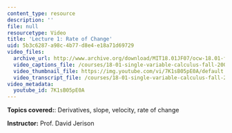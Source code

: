 ```yaml
---
content_type: resource
description: ''
file: null
resourcetype: Video
title: 'Lecture 1: Rate of Change'
uid: 5b3c6287-a98c-4b77-d8e4-e18a71d69729
video_files:
  archive_url: http://www.archive.org/download/MIT18.01JF07/ocw-18.01-f07-lec01_300k.mp4
  video_captions_file: /courses/18-01-single-variable-calculus-fall-2006/5fefbb43a83359c7876dfb32ea498ec6_7K1sB05pE0A.vtt
  video_thumbnail_file: https://img.youtube.com/vi/7K1sB05pE0A/default.jpg
  video_transcript_file: /courses/18-01-single-variable-calculus-fall-2006/cbb542bd975024d41f4555c8ff8f4ea8_7K1sB05pE0A.pdf
video_metadata:
  youtube_id: 7K1sB05pE0A
---
```


**Topics covered:**: Derivatives, slope, velocity, rate of change

**Instructor:** Prof. David Jerison